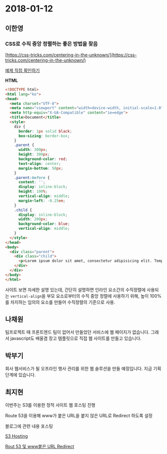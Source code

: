 # 2018-01-12

## 이한영

### CSS로 수직 중앙 정렬하는 좋은 방법을 찾음

[https://css-tricks.com/centering-in-the-unknown/](https://css-tricks.com/centering-in-the-unknown/)

[예제 직접 확인하기](https://jsfiddle.net/LeeHanYeong/2vst5m5y/)

**HTML**  

```html
<!DOCTYPE html>
<html lang="ko">
<head>
  <meta charset="UTF-8">
  <meta name="viewport" content="width=device-width, initial-scale=1.0">
  <meta http-equiv="X-UA-Compatible" content="ie=edge">
  <title>Document</title>
  <style>
    div {
      border: 1px solid black;
      box-sizing: border-box;
    }
    .parent {
      width: 300px;
      height: 300px;
      background-color: red;
      text-align: center;
      margin-bottom: 50px;
    }
    .parent:before {
      content: '';
      display: inline-block;
      height: 100%;
      vertical-align: middle;
      margin-left: -0.25em;
    }
    .child {
      display: inline-block;
      width: 200px;
      background-color: blue;
      vertical-align: middle;
    }
  </style>
</head>
<body>
  <div class="parent">
    <div class="child">
      <p>Lorem ipsum dolor sit amet, consectetur adipisicing elit. Tempore, tenetur! Alias eius exercitationem laboriosam mollitia ipsam rem blanditiis, esse nam reprehenderit modi, quia porro rerum quae voluptate nesciunt voluptatibus debitis!</p>
    </div>
  </div>
</body>
</html>
```

사이트 보면 자세한 설명 있는데, 간단히 설명하면 인라인 요소간의 수직정렬에 사용되는 `vertical-align`을 부모 요소로부터의 수직 중앙 정렬에 사용하기 위해, 높이 100%를 차지하는 임의의 요소를 만들어 수직정렬의 기준으로 사용.

## 나채원

팀프로젝트 때 프론트엔드 팀이 없어서 만들었던 서비스에 웹 페이지가 없습니다. 그래서 javascript도  배울겸 장고 템플릿으로 직접 웹 사이트를 만들고 있습니다.



## 박부기

회사 웹서비스가 될 오프라인 행사 관리를 위한 웹 솔루션을 만들 예정입니다. 지금 기획 단계에 있습니다.



## 최지현

이번주는 S3를 이용한 정적 사이트 웹 호스팅 진행

Route 53을 이용해 www가 붙은 URL을 붙지 않은 URL로 Redirect 하도록 설정 

블로그에 관련 내용 포스팅

[S3 Hosting](https://isaccchoi.github.io/S3%EB%A5%BC-%EC%9D%B4%EC%9A%A9%ED%95%9C-Static-Website-hosting/)

[Rout 53 및 www붙은 URL Redirect](https://isaccchoi.github.io/programing/S3%EC%97%90-%ED%98%B8%EC%8A%A4%ED%8C%85%EB%90%9C-%EC%A0%95%EC%A0%81-%EC%82%AC%EC%9D%B4%ED%8A%B8%EB%A5%BC-Route53%EC%9D%84-%ED%86%B5%ED%95%9C-%EB%8F%84%EB%A9%94%EC%9D%B8-%EC%97%B0%EA%B2%B0/)

